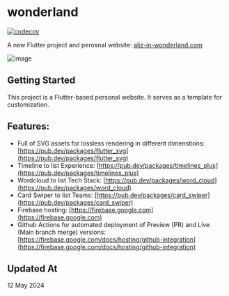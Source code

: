 # wonderland
[![codecov](https://codecov.io/github/zh3w4ng/aliz-wonderland/graph/badge.svg?token=PNNQRUUEVI)](https://codecov.io/github/zh3w4ng/aliz-wonderland)

A new Flutter project and perosnal website: [aliz-in-wonderland.com](aliz-in-wonderland.com)

![image](https://github.com/zh3w4ng/aliz-wonderland/assets/5644573/09b08c6b-77df-401e-87cf-7ed7d3043d00)

## Getting Started

This project is a Flutter-based personal website. It serves as a template for customization.

## Features:
- Full of SVG assets for lossless rendering in different dimenstions: [https://pub.dev/packages/flutter_svg](https://pub.dev/packages/flutter_svg)
- Timeline to list Experience: [https://pub.dev/packages/timelines_plus](https://pub.dev/packages/timelines_plus)
- Wordcloud to list Tech Stack: [https://pub.dev/packages/word_cloud](https://pub.dev/packages/word_cloud)
- Card Swiper to list Teams: [https://pub.dev/packages/card_swiper](https://pub.dev/packages/card_swiper)
- Firebase hosting: [https://firebase.google.com](https://firebase.google.com)
- Github Actions for automated deployment of Preview (PR) and Live (Main branch merge) versions: [https://firebase.google.com/docs/hosting/github-integration](https://firebase.google.com/docs/hosting/github-integration)

## Updated At
12 May 2024

